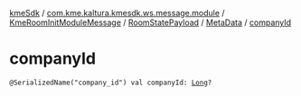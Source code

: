 [kmeSdk](../../../../index.md) / [com.kme.kaltura.kmesdk.ws.message.module](../../../index.md) / [KmeRoomInitModuleMessage](../../index.md) / [RoomStatePayload](../index.md) / [MetaData](index.md) / [companyId](./company-id.md)

# companyId

`@SerializedName("company_id") val companyId: `[`Long`](https://kotlinlang.org/api/latest/jvm/stdlib/kotlin/-long/index.html)`?`
